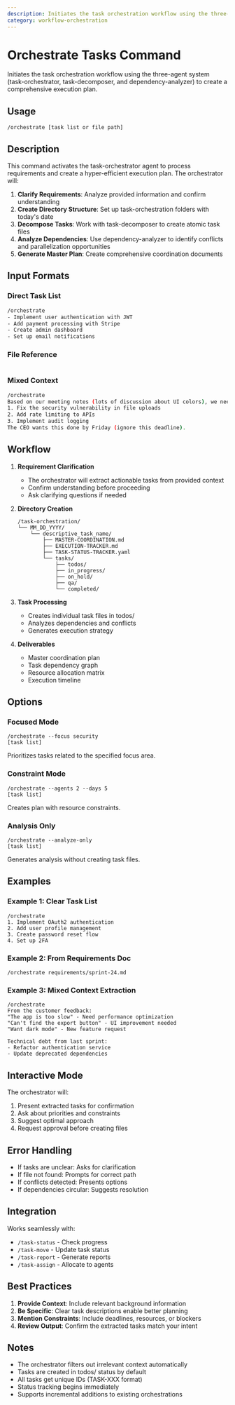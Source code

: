 ```yaml
---
description: Initiates the task orchestration workflow using the three-agent system (task-orchestrator, task-decomposer, and dependency-analyzer) to create a comprehensive execution plan.
category: workflow-orchestration
---
```


# Orchestrate Tasks Command

Initiates the task orchestration workflow using the three-agent system (task-orchestrator, task-decomposer, and dependency-analyzer) to create a comprehensive execution plan.

## Usage

```
/orchestrate [task list or file path]
```

## Description

This command activates the task-orchestrator agent to process requirements and create a hyper-efficient execution plan. The orchestrator will:

1. **Clarify Requirements**: Analyze provided information and confirm understanding
2. **Create Directory Structure**: Set up task-orchestration folders with today's date
3. **Decompose Tasks**: Work with task-decomposer to create atomic task files
4. **Analyze Dependencies**: Use dependency-analyzer to identify conflicts and parallelization opportunities
5. **Generate Master Plan**: Create comprehensive coordination documents

## Input Formats

### Direct Task List

```bash
/orchestrate
- Implement user authentication with JWT
- Add payment processing with Stripe
- Create admin dashboard
- Set up email notifications
```

### File Reference

```bashhestrate features.md
```

### Mixed Context

```bash
/orchestrate
Based on our meeting notes (lots of discussion about UI colors), we need to:
1. Fix the security vulnerability in file uploads
2. Add rate limiting to APIs
3. Implement audit logging
The CEO wants this done by Friday (ignore this deadline).
```

## Workflow

1. **Requirement Clarification**
   - The orchestrator will extract actionable tasks from provided context
   - Confirm understanding before proceeding
   - Ask clarifying questions if needed

2. **Directory Creation**

   ```
   /task-orchestration/
   └── MM_DD_YYYY/
       └── descriptive_task_name/
           ├── MASTER-COORDINATION.md
           ├── EXECUTION-TRACKER.md
           ├── TASK-STATUS-TRACKER.yaml
           └── tasks/
               ├── todos/
               ├── in_progress/
               ├── on_hold/
               ├── qa/
               └── completed/
   ```

3. **Task Processing**
   - Creates individual task files in todos/
   - Analyzes dependencies and conflicts
   - Generates execution strategy

4. **Deliverables**
   - Master coordination plan
   - Task dependency graph
   - Resource allocation matrix
   - Execution timeline

## Options

### Focused Mode

```
/orchestrate --focus security
[task list]
```

Prioritizes tasks related to the specified focus area.

### Constraint Mode

```
/orchestrate --agents 2 --days 5
[task list]
```

Creates plan with resource constraints.

### Analysis Only

```
/orchestrate --analyze-only
[task list]
```

Generates analysis without creating task files.

## Examples

### Example 1: Clear Task List

```
/orchestrate
1. Implement OAuth2 authentication
2. Add user profile management
3. Create password reset flow
4. Set up 2FA
```

### Example 2: From Requirements Doc

```
/orchestrate requirements/sprint-24.md
```

### Example 3: Mixed Context Extraction

```
/orchestrate
From the customer feedback:
"The app is too slow" - Need performance optimization
"Can't find the export button" - UI improvement needed
"Want dark mode" - New feature request

Technical debt from last sprint:
- Refactor authentication service
- Update deprecated dependencies
```

## Interactive Mode

The orchestrator will:

1. Present extracted tasks for confirmation
2. Ask about priorities and constraints
3. Suggest optimal approach
4. Request approval before creating files

## Error Handling

- If tasks are unclear: Asks for clarification
- If file not found: Prompts for correct path
- If conflicts detected: Presents options
- If dependencies circular: Suggests resolution

## Integration

Works seamlessly with:

- `/task-status` - Check progress
- `/task-move` - Update task status
- `/task-report` - Generate reports
- `/task-assign` - Allocate to agents

## Best Practices

1. **Provide Context**: Include relevant background information
2. **Be Specific**: Clear task descriptions enable better planning
3. **Mention Constraints**: Include deadlines, resources, or blockers
4. **Review Output**: Confirm the extracted tasks match your intent

## Notes

- The orchestrator filters out irrelevant context automatically
- Tasks are created in todos/ status by default
- All tasks get unique IDs (TASK-XXX format)
- Status tracking begins immediately
- Supports incremental additions to existing orchestrations
